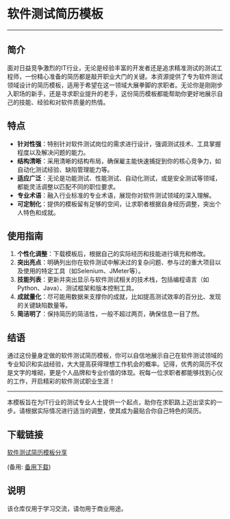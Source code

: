 # 软件测试简历模板

---

## 简介

面对日益竞争激烈的IT行业，无论是经验丰富的开发者还是追求精准测试的测试工程师，一份精心准备的简历都是敲开职业大门的关键。本资源提供了专为软件测试领域设计的简历模板，适用于希望在这一领域大展拳脚的求职者。无论你是刚刚步入职场的新手，还是寻求职业提升的老手，这份简历模板都能帮助你更好地展示自己的技能、经验和对软件质量的热情。

## 特点

- **针对性强**：特别针对软件测试岗位的需求进行设计，强调测试技术、工具掌握程度以及解决问题的能力。
- **结构清晰**：采用清晰的结构布局，确保雇主能快速捕捉到你的核心竞争力，如自动化测试经验、缺陷管理能力等。
- **适应广泛**：无论是功能测试、性能测试、自动化测试，或是安全测试等领域，都能灵活调整以匹配不同的职位要求。
- **专业术语**：融入行业标准的专业术语，展现你对软件测试领域的深入理解。
- **可定制化**：提供的模板留有足够的空间，让求职者根据自身经历调整，突出个人特色和成就。

## 使用指南

1. **个性化调整**：下载模板后，根据自己的实际经历和技能进行填充和修改。
2. **突出亮点**：明确列出你在软件测试中解决过的复杂问题、参与过的重大项目以及使用的特定工具（如Selenium、JMeter等）。
3. **技能列表**：更新并突出显示与软件测试相关的技术栈，包括编程语言（如Python、Java）、测试框架和版本控制工具。
4. **成就量化**：尽可能用数据来支撑你的成就，比如提高测试效率的百分比、发现的关键缺陷数量等。
5. **简洁明了**：保持简历的简洁性，一般不超过两页，确保信息一目了然。

## 结语

通过这份量身定做的软件测试简历模板，你可以自信地展示自己在软件测试领域的专业知识和实战经验，大大提高获得理想工作机会的概率。记得，优秀的简历不仅是文字的堆砌，更是个人品牌和专业价值的体现。祝每一位求职者都能够找到心仪的工作，开启精彩的软件测试职业生涯！

---

本模板旨在为IT行业的测试专业人士提供一个起点，助你在求职路上迈出坚实的一步。请根据实际情况进行适当的调整，使其成为最贴合你自己特色的简历。

## 下载链接
[软件测试简历模板分享](https://pan.quark.cn/s/b2136d2a81a7) 

(备用: [备用下载](https://pan.baidu.com/s/1tHncxWh6zMLW8mIZX7S5rA?pwd=1234))

## 说明

该仓库仅用于学习交流，请勿用于商业用途。
